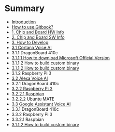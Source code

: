 # Summary

* [Introduction](README.md)
* [How to use Gitbook?](how-to-use-gitbook.md)
* [1. Chip and Board HW Info](1-chip-and-board-hw-info.md)
* [2. Chip and Board SW Info](2-chip-and-board-sw-info.md)
* [3. How to Develop](3-how-to-develop.md)
* [3.1 Cortana Voice AI](3-1-cortana-voice-aimd.md)
* 3.1.1 DragonBoard 410c
* [3.1.1.1 How to download Microsoft Official Version](3111-how-to-download-microsoft-official-version.md)
* [3.1.1.2 How to build custom binary](3112-how-to-build-custom-binary.md)
* [3.1.1.2 How to build custom binary](3112-how-to-build-custom-binary.md)
* 3.1.2 Raspberry Pi 3
* [3.2 Alexa Voice AI](32-alexa-voice-ai.md)
* 3.2.1 DragonBoard 410c
* [3.2.2 Raspberry Pi 3](322-raspberry-pi-3.md)
* [3.2.2.1 Raspbian](3221-raspbian.md)
* 3.2.2.2 Ubuntu MATE
* [3.3 Google Assistant Voice AI](3-3-google-assistant-aimd.md)
* 3.3.1 DragonBoard 410c
* 3.3.2 Raspberry Pi 3
* 3.3.2.1 Raspbian
* [3.1.1.2 How to build custom binary](3112-how-to-build-custom-binary.md)


